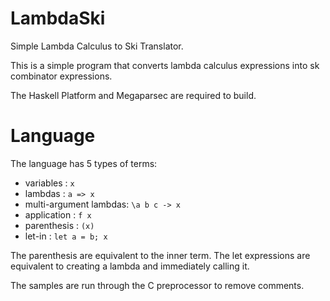 # LambdaSki
Simple Lambda Calculus to Ski Translator.

This is a simple program that converts lambda calculus expressions into sk combinator expressions.

The Haskell Platform and Megaparsec are required to build.

# Language
The language has 5 types of terms:
* variables : ``x``
* lambdas : ``a => x``
* multi-argument lambdas: ``\a b c -> x``
* application : ``f x``
* parenthesis : ``(x)``
* let-in : ``let a = b; x``

The parenthesis are equivalent to the inner term. The let expressions are equivalent to creating a lambda and immediately calling it.

The samples are run through the C preprocessor to remove comments.
